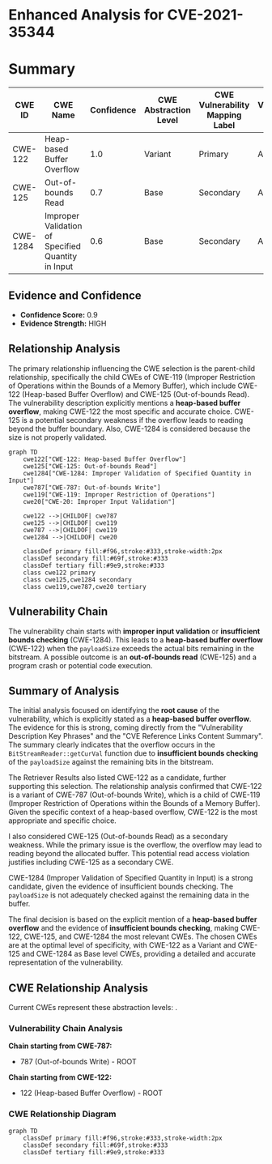 # Enhanced Analysis for CVE-2021-35344

# Summary
| CWE ID | CWE Name | Confidence | CWE Abstraction Level | CWE Vulnerability Mapping Label | CWE-Vulnerability Mapping Notes |
|---|---|---|---|---|---|
| CWE-122 | Heap-based Buffer Overflow | 1.0 | Variant | Primary | Allowed |
| CWE-125 | Out-of-bounds Read | 0.7 | Base | Secondary | Allowed |
| CWE-1284 | Improper Validation of Specified Quantity in Input | 0.6 | Base | Secondary | Allowed |

## Evidence and Confidence

*   **Confidence Score:** 0.9
*   **Evidence Strength:** HIGH

## Relationship Analysis
The primary relationship influencing the CWE selection is the parent-child relationship, specifically the child CWEs of CWE-119 (Improper Restriction of Operations within the Bounds of a Memory Buffer), which include CWE-122 (Heap-based Buffer Overflow) and CWE-125 (Out-of-bounds Read). The vulnerability description explicitly mentions a **heap-based buffer overflow**, making CWE-122 the most specific and accurate choice. CWE-125 is a potential secondary weakness if the overflow leads to reading beyond the buffer boundary. Also, CWE-1284 is considered because the size is not properly validated.

```mermaid
graph TD
    cwe122["CWE-122: Heap-based Buffer Overflow"]
    cwe125["CWE-125: Out-of-bounds Read"]
    cwe1284["CWE-1284: Improper Validation of Specified Quantity in Input"]
    cwe787["CWE-787: Out-of-bounds Write"]
    cwe119["CWE-119: Improper Restriction of Operations"]
    cwe20["CWE-20: Improper Input Validation"]

    cwe122 -->|CHILDOF| cwe787
    cwe125 -->|CHILDOF| cwe119
    cwe787 -->|CHILDOF| cwe119
    cwe1284 -->|CHILDOF| cwe20
    
    classDef primary fill:#f96,stroke:#333,stroke-width:2px
    classDef secondary fill:#69f,stroke:#333
    classDef tertiary fill:#9e9,stroke:#333
    class cwe122 primary
    class cwe125,cwe1284 secondary
    class cwe119,cwe787,cwe20 tertiary
```

## Vulnerability Chain
The vulnerability chain starts with **improper input validation** or **insufficient bounds checking** (CWE-1284). This leads to a **heap-based buffer overflow** (CWE-122) when the `payloadSize` exceeds the actual bits remaining in the bitstream. A possible outcome is an **out-of-bounds read** (CWE-125) and a program crash or potential code execution.

## Summary of Analysis
The initial analysis focused on identifying the **root cause** of the vulnerability, which is explicitly stated as a **heap-based buffer overflow**. The evidence for this is strong, coming directly from the "Vulnerability Description Key Phrases" and the "CVE Reference Links Content Summary". The summary clearly indicates that the overflow occurs in the `BitStreamReader::getCurVal` function due to **insufficient bounds checking** of the `payloadSize` against the remaining bits in the bitstream.

The Retriever Results also listed CWE-122 as a candidate, further supporting this selection. The relationship analysis confirmed that CWE-122 is a variant of CWE-787 (Out-of-bounds Write), which is a child of CWE-119 (Improper Restriction of Operations within the Bounds of a Memory Buffer). Given the specific context of a heap-based overflow, CWE-122 is the most appropriate and specific choice.

I also considered CWE-125 (Out-of-bounds Read) as a secondary weakness. While the primary issue is the overflow, the overflow may lead to reading beyond the allocated buffer. This potential read access violation justifies including CWE-125 as a secondary CWE.

CWE-1284 (Improper Validation of Specified Quantity in Input) is a strong candidate, given the evidence of insufficient bounds checking. The `payloadSize` is not adequately checked against the remaining data in the buffer.

The final decision is based on the explicit mention of a **heap-based buffer overflow** and the evidence of **insufficient bounds checking**, making CWE-122, CWE-125, and CWE-1284 the most relevant CWEs. The chosen CWEs are at the optimal level of specificity, with CWE-122 as a Variant and CWE-125 and CWE-1284 as Base level CWEs, providing a detailed and accurate representation of the vulnerability.


## CWE Relationship Analysis

Current CWEs represent these abstraction levels: .


### Vulnerability Chain Analysis

**Chain starting from CWE-787:**
- 787 (Out-of-bounds Write) - ROOT


**Chain starting from CWE-122:**
- 122 (Heap-based Buffer Overflow) - ROOT



### CWE Relationship Diagram

```mermaid
graph TD
    classDef primary fill:#f96,stroke:#333,stroke-width:2px
    classDef secondary fill:#69f,stroke:#333
    classDef tertiary fill:#9e9,stroke:#333
```